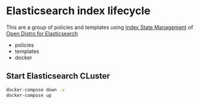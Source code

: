 # Elasticsearch index lifecycle

This are a group of policies and templates using [Index State Management](https://opendistro.github.io/for-elasticsearch-docs/docs/ism/) of [Open Distro for Elasticsearch](https://opendistro.github.io/for-elasticsearch-docs/)

* policies
* templates
* docker

## Start Elasticsearch CLuster

```bash
docker-compose down -v
docker-compose up
```